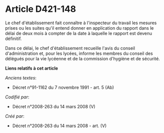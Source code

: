 # Article D421-148

Le chef d'établissement fait connaître à l'inspecteur du travail les mesures prises ou les suites qu'il entend donner en
application du rapport dans le délai de deux mois à compter de la date à laquelle le rapport est devenu définitif.

Dans ce délai, le chef d'établissement recueille l'avis du conseil d'administration et, pour les lycées, informe les membres
du conseil des délégués pour la vie lycéenne et de la commission d'hygiène et de sécurité.

**Liens relatifs à cet article**

_Anciens textes_:

  - Décret n°91-1162 du 7 novembre 1991 - art. 5 (Ab)

_Codifié par_:

  - Décret n°2008-263 du 14 mars 2008 (V)

_Créé par_:

  - Décret n°2008-263 du 14 mars 2008 - art. (V)
